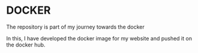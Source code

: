 # DOCKER 

The repository is part of my journey towards the docker 

In this, I have developed the docker image for my website and pushed it on the docker hub.


